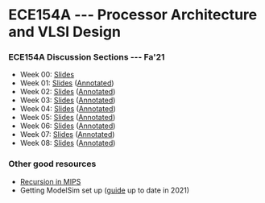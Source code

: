 # ECE154A --- Processor Architecture and VLSI Design

### ECE154A Discussion Sections --- Fa'21
* Week 00: [Slides](dis/00/main.pdf)
* Week 01: [Slides](dis/01/main.pdf) ([Annotated](dis/01/main_annotated.pdf))
* Week 02: [Slides](dis/02/main.pdf) ([Annotated](dis/02/main_annotated.pdf))
* Week 03: [Slides](dis/03/main.pdf) ([Annotated](dis/03/main_annotated.pdf))
* Week 04: [Slides](dis/04/main.pdf) ([Annotated](dis/04/main_annotated.pdf))
* Week 05: [Slides](dis/05/main.pdf) ([Annotated](dis/05/main_annotated.pdf))
* Week 06: [Slides](dis/06/main.pdf) ([Annotated](dis/06/main_annotated.pdf))
* Week 07: [Slides](dis/07/main.pdf) ([Annotated](dis/07/main_annotated.pdf))
* Week 08: [Slides](dis/08/main.pdf) ([Annotated](dis/08/main_annotated.pdf))

### Other good resources
* [Recursion in MIPS](https://eecs.wsu.edu/~ewang/cs260/ln/2.3_Recursion_factorial_fibonacci.pdf)
* Getting ModelSim set up ([guide](modelsim_154a) up to date in 2021)

